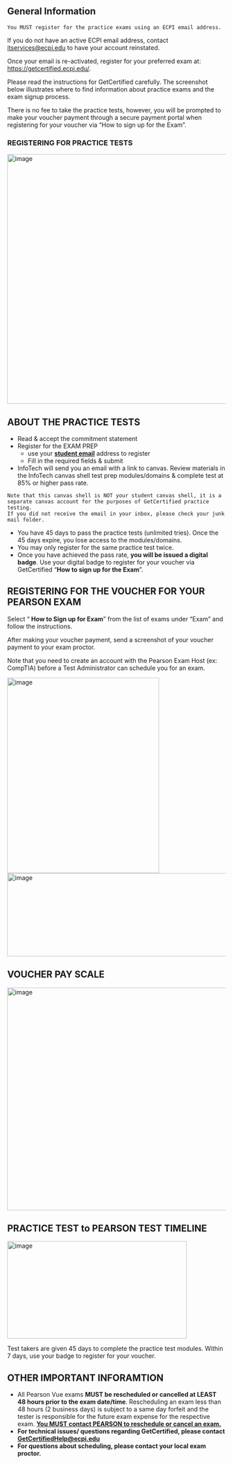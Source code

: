 ## General Information
```
You MUST register for the practice exams using an ECPI email address.
```

If you do not have an active ECPI email address, contact [itservices@ecpi.edu](mailto:itservices@ecpi.edu) to have your account reinstated. 
 
Once your email is re-activated, register for your preferred exam at: https://getcertified.ecpi.edu/. 

Please read the instructions for GetCertified carefully. The screenshot below illustrates where to find information about practice exams and the exam signup process. 

There is no fee to take the practice tests, however, you will be prompted to make your voucher payment through a secure payment portal when registering for your voucher via “How to sign up for the Exam”. 

### REGISTERING FOR PRACTICE TESTS

<img width="1086" height="576" alt="image" src="https://github.com/user-attachments/assets/80bf9da7-bbc5-4975-b651-be942260a9b9" />

## ABOUT THE PRACTICE TESTS

-	Read & accept the commitment statement
-	Register for the EXAM PREP
    -	use your <ins>**student email**</ins> address to register
    -	Fill in the required fields & submit
-	InfoTech will send you an email with a link to canvas. Review materials in the InfoTech canvas shell test prep modules/domains & complete test at 85% or higher pass rate.
```
Note that this canvas shell is NOT your student canvas shell, it is a separate canvas account for the purposes of GetCertified practice testing.
If you did not receive the email in your inbox, please check your junk mail folder.
```
-	You have 45 days to pass the practice tests (unlimited tries). Once the 45 days expire, you lose access to the modules/domains. 
-	You may only register for the same practice test twice.
-	Once you have achieved the pass rate, **you will be issued a digital badge**. Use your digital badge to register for your voucher via GetCertified “**How to sign up for the Exam**”.

## REGISTERING FOR THE VOUCHER FOR YOUR PEARSON EXAM

Select “
**How to Sign up for Exam**” from the list of exams under “Exam” and follow the instructions. 

After making your voucher payment, send a screenshot of your voucher payment to your exam proctor.  

Note that you need to create an account with the Pearson Exam Host (ex: CompTIA) before a Test Administrator can schedule you for an exam.

<img width="350" height="451" alt="image" src="https://github.com/user-attachments/assets/1cc743ed-83e4-4944-9747-8510cf472c0f" /><img width="588" height="192" alt="image" src="https://github.com/user-attachments/assets/7ea5f5ee-7119-4505-8fc5-063e4fa56e23" />

## VOUCHER PAY SCALE

<img width="648" height="514" alt="image" src="https://github.com/user-attachments/assets/eb173382-5ec1-4019-ab31-60c57ec66a4f" />

## PRACTICE TEST to PEARSON TEST TIMELINE
 
<img width="414" height="225" alt="image" src="https://github.com/user-attachments/assets/4718807b-b930-4176-8bd4-2b41aaf176e2" />

Test takers are given 45 days to complete the practice test modules. Within 7 days, use your badge to register for your voucher. 

## OTHER IMPORTANT INFORAMTION
-	All Pearson Vue exams **MUST be rescheduled or cancelled at LEAST 48 hours prior to the exam date/time**. Rescheduling an exam less than 48 hours (2 business days) is subject to a same day forfeit and the tester is responsible for the future exam expense for the respective exam. <ins>**You MUST contact PEARSON to reschedule or cancel an exam.**</ins> 
-	**For technical issues/ questions regarding GetCertified, please contact GetCertifiedHelp@ecpi.edu**
-	**For questions about scheduling, please contact your local exam proctor.**
